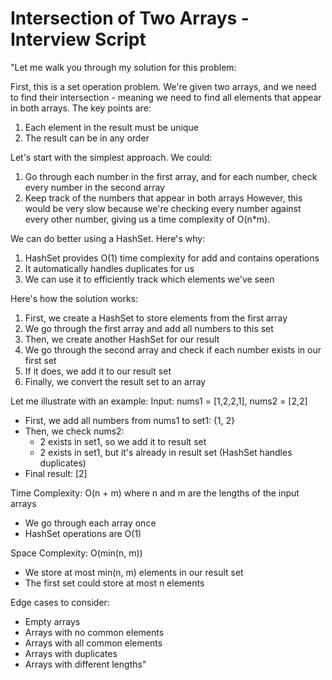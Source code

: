 # Intersection of Two Arrays - Interview Script

"Let me walk you through my solution for this problem:

First, this is a set operation problem. We're given two arrays, and we need to find their intersection - meaning we need to find all elements that appear in both arrays. The key points are:
1. Each element in the result must be unique
2. The result can be in any order

Let's start with the simplest approach. We could:
1. Go through each number in the first array, and for each number, check every number in the second array
2. Keep track of the numbers that appear in both arrays
However, this would be very slow because we're checking every number against every other number, giving us a time complexity of O(n*m).

We can do better using a HashSet. Here's why:
1. HashSet provides O(1) time complexity for add and contains operations
2. It automatically handles duplicates for us
3. We can use it to efficiently track which elements we've seen

Here's how the solution works:
1. First, we create a HashSet to store elements from the first array
2. We go through the first array and add all numbers to this set
3. Then, we create another HashSet for our result
4. We go through the second array and check if each number exists in our first set
5. If it does, we add it to our result set
6. Finally, we convert the result set to an array

Let me illustrate with an example:
Input: nums1 = [1,2,2,1], nums2 = [2,2]
- First, we add all numbers from nums1 to set1: {1, 2}
- Then, we check nums2:
  - 2 exists in set1, so we add it to result set
  - 2 exists in set1, but it's already in result set (HashSet handles duplicates)
- Final result: [2]

Time Complexity: O(n + m) where n and m are the lengths of the input arrays
- We go through each array once
- HashSet operations are O(1)

Space Complexity: O(min(n, m))
- We store at most min(n, m) elements in our result set
- The first set could store at most n elements

Edge cases to consider:
- Empty arrays
- Arrays with no common elements
- Arrays with all common elements
- Arrays with duplicates
- Arrays with different lengths"
